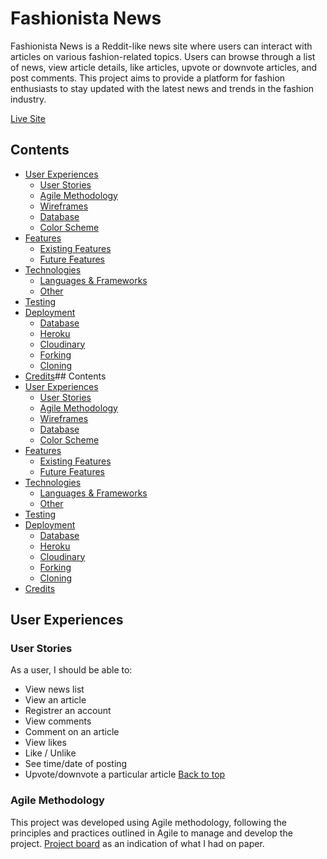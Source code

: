 # Fashionista News #

Fashionista News is a Reddit-like news site where users can interact with articles on various fashion-related topics. Users can browse through a list of news, view article details, like articles, upvote or downvote articles, and post comments. This project aims to provide a platform for fashion enthusiasts to stay updated with the latest news and trends in the fashion industry.

[Live Site](https://fashionista.herokuapp.com/)

## Contents
- [User Experiences](#user-experience)
  - [User Stories](#user-stories)
  - [Agile Methodology](#agile-methodology)
  - [Wireframes](#wireframes)
  - [Database](#database)
  - [Color Scheme](#color-scheme)
- [Features](#features)
  - [Existing Features](#existing-features)
  - [Future Features](#future-features)
- [Technologies](#technologies)
  - [Languages & Frameworks](#languages-and-frameworks)
  - [Other](#other)
- [Testing](#testing)
- [Deployment](#deployment)
  - [Database](#database)
  - [Heroku](#heroku)
  - [Cloudinary](#cloudinary)
  - [Forking](#forking)
  - [Cloning](#cloning)
- [Credits](#credits)## Contents
- [User Experiences](#user-experience)
  - [User Stories](#user-stories)
  - [Agile Methodology](#agile-methodology)
  - [Wireframes](#wireframes)
  - [Database](#database)
  - [Color Scheme](#color-scheme)
- [Features](#features)
  - [Existing Features](#existing-features)
  - [Future Features](#future-features)
- [Technologies](#technologies)
  - [Languages & Frameworks](#languages-and-frameworks)
  - [Other](#other)
- [Testing](#testing)
- [Deployment](#deployment)
  - [Database](#database)
  - [Heroku](#heroku)
  - [Cloudinary](#cloudinary)
  - [Forking](#forking)
  - [Cloning](#cloning)
- [Credits](#credits)

## **User Experiences**
### **User Stories**

As a user, I should be able to:
  - View news list
  - View an article
  - Registrer an account
  - View comments
  - Comment on an article
  - View likes
  - Like / Unlike
  - See time/date of posting
  - Upvote/downvote a particular article
[Back to top](#contents)

### **Agile Methodology**

This project was developed using Agile methodology, following the principles and practices outlined in Agile to manage and develop the project. [Project board](https://github.com/users/camerong-dev/projects/4) as an indication of what I had on paper. 
